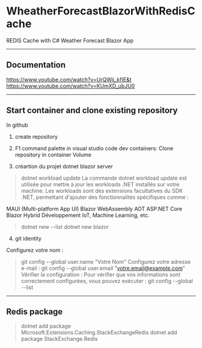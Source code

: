 # WheatherForecastBlazorWithRedisCache
REDIS Cache with C# Weather Forecast Blazor App

-----------------------------------------------------------------------------------------------------------------------------
Documentation
-----------------------------------------------------------------------------------------------------------------------------
https://www.youtube.com/watch?v=UrQWii_kfIE&t
https://www.youtube.com/watch?v=KUmXD_ubJU0

-----------------------------------------------------------------------------------------------------------------------------
Start container and clone existing repository 
-----------------------------------------------------------------------------------------------------------------------------

In github
1) create repository 

2) F1 command palette in visual studio code 
dev containers: Clone repository in container Volume

3) créartion du projet dotnet blazor server

>dotnet workload update
La commande dotnet workload update est utilisée pour mettre à jour les workloads .NET installés sur votre machine. Les workloads sont des extensions facultatives du SDK .NET, permettant d'ajouter des fonctionnalités spécifiques comme :

MAUI (Multi-platform App UI)
Blazor WebAssembly AOT
ASP.NET Core Blazor Hybrid
Développement IoT, Machine Learning, etc.

>dotnet new --list
>dotnet new blazor

4) git identity

Configurez votre nom :
> git config --global user.name "Votre Nom"
Configurez votre adresse e-mail :
> git config --global user.email "votre.email@example.com"
Vérifier la configuration :
Pour vérifier que vos informations sont correctement configurées, vous pouvez exécuter :
> git config --global --list

-----------------------------------------------------------------------------------------------------------------------------
Redis package
-----------------------------------------------------------------------------------------------------------------------------
> dotnet add package Microsoft.Extensions.Caching.StackExchangeRedis
> dotnet add package StackExchange.Redis